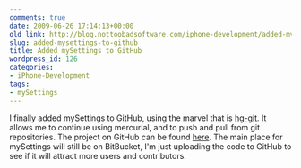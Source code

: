 ```yaml
---
comments: true
date: 2009-06-26 17:14:13+00:00
old_link: http://blog.nottoobadsoftware.com/iphone-development/added-mysettings-to-github/
slug: added-mysettings-to-github
title: Added mySettings to GitHub
wordpress_id: 126
categories:
- iPhone-Development
tags:
- mySettings
---
```


I finally added mySettings to GitHub, using the marvel that is [hg-git](http://bitbucket.org/Scotty/hg-git/overview/). It allows me to continue using mercurial, and to push and pull from git repositories. The project on GitHub can be found [here](http://github.com/kareman/mySettings/tree/master). The main place for mySettings will still be on BitBucket, I'm just uploading the code to GitHub to see if it will attract more users and contributors.
